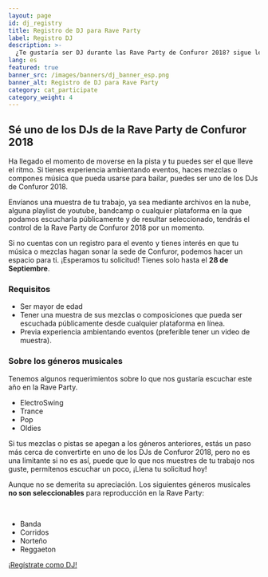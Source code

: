 ```yaml
---
layout: page
id: dj_registry
title: Registro de DJ para Rave Party
label: Registro DJ
description: >-
  ¿Te gustaría ser DJ durante las Rave Party de Confuror 2018? sigue leyendo para conocer los detalles.
lang: es
featured: true
banner_src: /images/banners/dj_banner_esp.png
banner_alt: Registro de DJ para Rave Party
category: cat_participate
category_weight: 4
---
```


## Sé uno de los DJs de la Rave Party de Confuror 2018

Ha llegado el momento de moverse en la pista y tu puedes ser el que lleve el ritmo. Si tienes experiencia ambientando eventos, haces mezclas o compones música que pueda usarse para bailar, puedes ser uno de los DJs de Confuror 2018.

Envíanos una muestra de tu trabajo, ya sea mediante archivos en la nube, alguna playlist de youtube, bandcamp o cualquier plataforma en la que podamos escucharla públicamente y de resultar seleccionado, tendrás el control de la Rave Party de Confuror 2018 por un momento.

Si no cuentas con un registro para el evento y tienes interés en que tu música o mezclas hagan sonar la sede de Confuror, podemos hacer un espacio para ti. ¡Esperamos tu solicitud! Tienes solo hasta el **28 de Septiembre**.

### Requisitos

- Ser mayor de edad
- Tener una muestra de sus mezclas o composiciones que pueda ser escuchada públicamente desde cualquier plataforma en línea.
- Previa experiencia ambientando eventos (preferible tener un video de muestra).

### Sobre los géneros musicales

Tenemos algunos requerimientos sobre lo que nos gustaría escuchar este año en la Rave Party.

- ElectroSwing
- Trance
- Pop
- Oldies

Si tus mezclas o pistas se apegan a los géneros anteriores, estás un paso más cerca de convertirte en uno de los DJs de Confuror 2018, pero no es una limitante si no es así, puede que lo que nos muestres de tu trabajo nos guste, permítenos escuchar un poco, ¡Llena tu solicitud hoy!

<div class="alert alert-danger" role="alert">
  <p>Aunque no se demerita su apreciación. Los siguientes géneros musicales <strong>no son seleccionables</strong> para reproducción en la Rave Party:</p>
  <br>
  <ul>
    <li>Banda</li>
    <li>Corridos</li>
    <li>Norteño</li>
    <li>Reggaeton</li>
  </ul> 
</div>

<div class="registration__form-button-container">
  <a href="https://goo.gl/forms/mS3um6atPxFHbnaM2" class="registration__form-button" target="_blank">¡Regístrate como DJ!</a>
</div>
